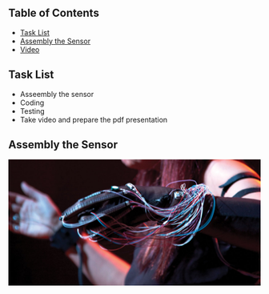 ## Table of Contents
* [Task List](#task-list)
* [Assembly the Sensor](#assembly-the-sensor)
* [Video](#video)

## Task List
* Asseembly the sensor
* Coding
* Testing
* Take video and prepare the pdf presentation

## Assembly the Sensor

![TheLadyGlove](https://github.com/HarryWuuuuu/Pcomp-Final-Project/blob/5efa6e578aaece298051b56d4874607201b56665/Week%206/The%20Lady%20Glove.jpeg)
